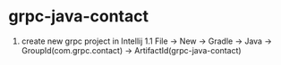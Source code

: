 # grpc-java-contact

1. create new grpc project in Intellij
1.1 File -> New -> Gradle -> Java -> GroupId(com.grpc.contact) -> ArtifactId(grpc-java-contact)
